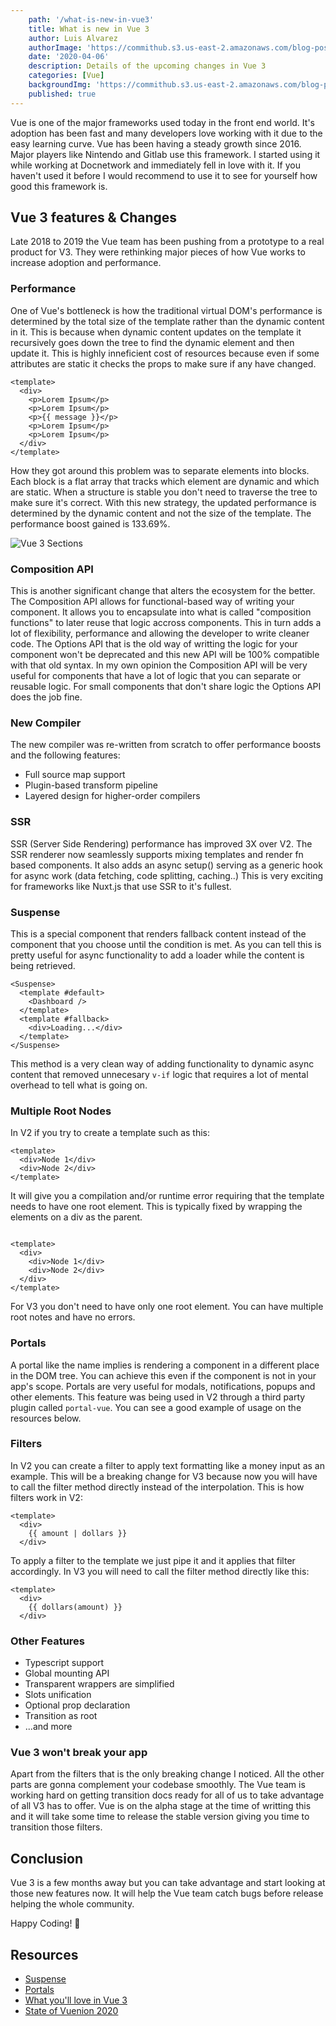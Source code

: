 ```yaml
---
    path: '/what-is-new-in-vue3'
    title: What is new in Vue 3
    author: Luis Alvarez
    authorImage: 'https://commithub.s3.us-east-2.amazonaws.com/blog-posts/author/luis.jpg'
    date: '2020-04-06'
    description: Details of the upcoming changes in Vue 3
    categories: [Vue]
    backgroundImg: 'https://commithub.s3.us-east-2.amazonaws.com/blog-posts/what-is-new-in-vue3/vue.png'
    published: true
---
```


Vue is one of the major frameworks used today in the front end world.
It's adoption has been fast and many developers love working with it due to the easy learning curve.
Vue has been having a steady growth since 2016.
Major players like Nintendo and Gitlab use this framework.
I started using it while working at Docnetwork and immediately fell in love with it.
If you haven't used it before I would recommend to use it to see for yourself how good this framework is.

## Vue 3 features & Changes

Late 2018 to 2019 the Vue team has been pushing from a prototype to a real product for V3.
They were rethinking major pieces of how Vue works to increase adoption and performance.

### Performance

One of Vue's bottleneck is how the traditional virtual DOM's performance is determined by the total size of the template rather than the dynamic content in it.
This is because when dynamic content updates on the template it recursively goes down the tree to find the dynamic element and then update it.
This is highly inneficient cost of resources because even if some attributes are static it checks the props to make sure if any have changed.

```
<template>
  <div>
    <p>Lorem Ipsum</p>
    <p>Lorem Ipsum</p>
    <p>{{ message }}</p>
    <p>Lorem Ipsum</p>
    <p>Lorem Ipsum</p>
  </div>
</template>
```

How they got around this problem was to separate elements into blocks.
Each block is a flat array that tracks which element are dynamic and which are static.
When a structure is stable you don't need to traverse the tree to make sure it's correct.
With this new strategy, the updated performance is determined by the dynamic content and not the size of the template.
The performance boost gained is 133.69%.

<img src="https://commithub.s3.us-east-2.amazonaws.com/blog-posts/what-is-new-in-vue3/vue-3-sections.png" alt="Vue 3 Sections" />

### Composition API

This is another significant change that alters the ecosystem for the better.
The Composition API allows for functional-based way of writing your component.
It allows you to encapsulate into what is called "composition functions" to later reuse that logic accross components.
This in turn adds a lot of flexibility, performance and allowing the developer to write cleaner code.
The Options API that is the old way of writting the logic for your component won't be deprecated and this new API will be 100% compatible with that old syntax.
In my own opinion the Composition API will be very useful for components that have a lot of logic that you can separate or reusable logic.
For small components that don't share logic the Options API does the job fine.

### New Compiler

The new compiler was re-written from scratch to offer performance boosts and the following features:

* Full source map support
* Plugin-based transform pipeline
* Layered design for higher-order compilers


### SSR

SSR (Server Side Rendering) performance has improved 3X over V2.
The SSR renderer now seamlessly supports mixing templates and render fn based components.
It also adds an async setup() serving as a generic hook for async work (data fetching, code splitting, caching..)
This is very exciting for frameworks like Nuxt.js that use SSR to it's fullest.

### Suspense

This is a special component that renders fallback content instead of the component that you choose until the condition is met.
As you can tell this is pretty useful for async functionality to add a loader while the content is being retrieved.

```
<Suspense>
  <template #default>
    <Dashboard />
  </template>
  <template #fallback>
    <div>Loading...</div>
  </template>
</Suspense>
```

This method is a very clean way of adding functionality to dynamic async content that removed unnecesary `v-if` logic that requires a lot of mental overhead to tell what is going on.

### Multiple Root Nodes

In V2 if you try to create a template such as this:

```
<template>
  <div>Node 1</div>
  <div>Node 2</div>
</template>
```

It will give you a compilation and/or runtime error requiring that the template needs to have one root element.
This is typically fixed by wrapping the elements on a div as the parent.

```

<template>
  <div>
    <div>Node 1</div>
    <div>Node 2</div>
  </div>
</template>
```

For V3 you don't need to have only one root element.
You can have multiple root notes and have no errors.

### Portals

A portal like the name implies is rendering a component in a different place in the DOM tree.
You can achieve this even if the component is not in your app's scope.
Portals are very useful for modals, notifications, popups and other elements.
This feature was being used in V2 through a third party plugin called `portal-vue`.
You can see a good example of usage on the resources below.

### Filters

In V2 you can create a filter to apply text formatting like a money input as an example.
This will be a breaking change for V3 because now you will have to call the filter method directly instead of the interpolation.
This is how filters work in V2:


```
<template>
  <div>
    {{ amount | dollars }}
  </div>
```

To apply a filter to the template we just pipe it and it applies that filter accordingly.
In V3 you will need to call the filter method directly like this:

```
<template>
  <div>
    {{ dollars(amount) }}
  </div>
```

### Other Features

* Typescript support
* Global mounting API
* Transparent wrappers are simplified
* Slots unification
* Optional prop declaration
* Transition as root
* ...and more

### Vue 3 won't break your app

Apart from the filters that is the only breaking change I noticed.
All the other parts are gonna complement your codebase smoothly.
The Vue team is working hard on getting transition docs ready for all of us to take advantage of all V3 has to offer.
Vue is on the alpha stage at the time of writting this and it will take some time to release the stable version giving you time to transition those filters.

## Conclusion

Vue 3 is a few months away but you can take advantage and start looking at those new features now.
It will help the Vue team catch bugs before release helping the whole community.

Happy Coding! 🚀

## Resources

*  <a href="https://vueschool.io/articles/vuejs-tutorials/suspense-new-feature-in-vue-3/" rel="noopener" target="_blank">Suspense</a>
*  <a href="https://vueschool.io/articles/vuejs-tutorials/portal-a-new-feature-in-vue-3/" rel="noopener" target="_blank">Portals</a>
*  <a href="https://www.youtube.com/watch?v=eQpVcZa8dVQ" rel="noopener" target="_blank">What you'll love in Vue 3</a>
*  <a href="https://www.youtube.com/watch?v=P_IsppdGPsw&t=2792s" rel="noopener" target="_blank">State of Vuenion 2020</a>
